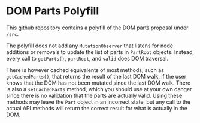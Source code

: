 # DOM Parts Polyfill

This github repository contains a polyfill of the DOM parts proposal under `/src`.

The polyfill does not add any `MutationObserver` that listens for node additions or removals to update the list of parts in `PartRoot` objects. Instead, every call to `getParts()`, `partRoot`, and `valid` does DOM traversal.

There is however cached equivalents of most methods, such as `getCachedParts()`, that returns the result of the last DOM walk, if the user knows that the DOM has not been mutated since the last DOM walk. There is also a `setCachedParts` method, which you should use at your own danger since there is no validation that the parts are actually valid. Using these methods may leave the `Part` object in an incorrect state, but any call to the actual API methods will return the correct result for what is actually in the DOM.
